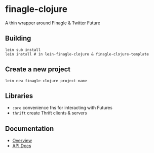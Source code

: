 # finagle-clojure

A thin wrapper around Finagle & Twitter Future

## Building

    lein sub install
    lein install # in lein-finagle-clojure & finagle-clojure-template

## Create a new project

    lein new finagle-clojure project-name

## Libraries

* `core` convenience fns for interacting with Futures
* `thrift` create Thrift clients & servers

## Documentation

* [Overview](doc/intro.md)
* [API Docs](doc/codox/index.html)
